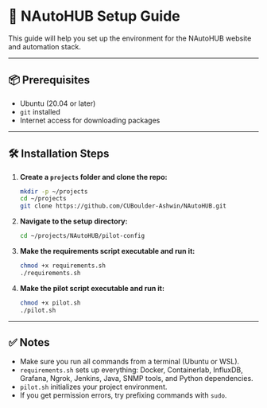 # 🚀 NAutoHUB Setup Guide

This guide will help you set up the environment for the NAutoHUB website and automation stack.

---

## 📦 Prerequisites

- Ubuntu (20.04 or later)
- `git` installed
- Internet access for downloading packages

---

## 🛠️ Installation Steps

1. **Create a `projects` folder and clone the repo:**

   ```bash
   mkdir -p ~/projects
   cd ~/projects
   git clone https://github.com/CUBoulder-Ashwin/NAutoHUB.git

2. **Navigate to the setup directory:**

   ```bash
   cd ~/projects/NAutoHUB/pilot-config
   
3. **Make the requirements script executable and run it:**

   ```bash
   chmod +x requirements.sh
   ./requirements.sh

4. **Make the pilot script executable and run it:**

   ```bash
   chmod +x pilot.sh
   ./pilot.sh

---

## ✅ Notes

- Make sure you run all commands from a terminal (Ubuntu or WSL).
- `requirements.sh` sets up everything: Docker, Containerlab, InfluxDB, Grafana, Ngrok, Jenkins, Java, SNMP tools, and Python dependencies.
- `pilot.sh` initializes your project environment.
- If you get permission errors, try prefixing commands with `sudo`.
